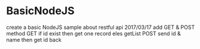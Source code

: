 # BasicNodeJS
create a basic NodeJS sample about restful api
2017/03/17
  add GET & POST method
  GET if id exist then get one record eles getList
  POST send id & name then get id back
